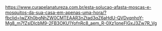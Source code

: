 https://www.curapelanatureza.com.br/esta-solucao-afasta-moscas-e-mosquitos-da-sua-casa-em-apenas-uma-hora/?fbclid=IwZXh0bgNhZW0CMTEAAR3nZtad3qZ6aHdU-QVDvqnhoY-Mg8_m7fZslDlcbM9-2FB3OKU1YofnRc8_aem_R-0Xz1oneFlGxJ3Zw7R_Vg